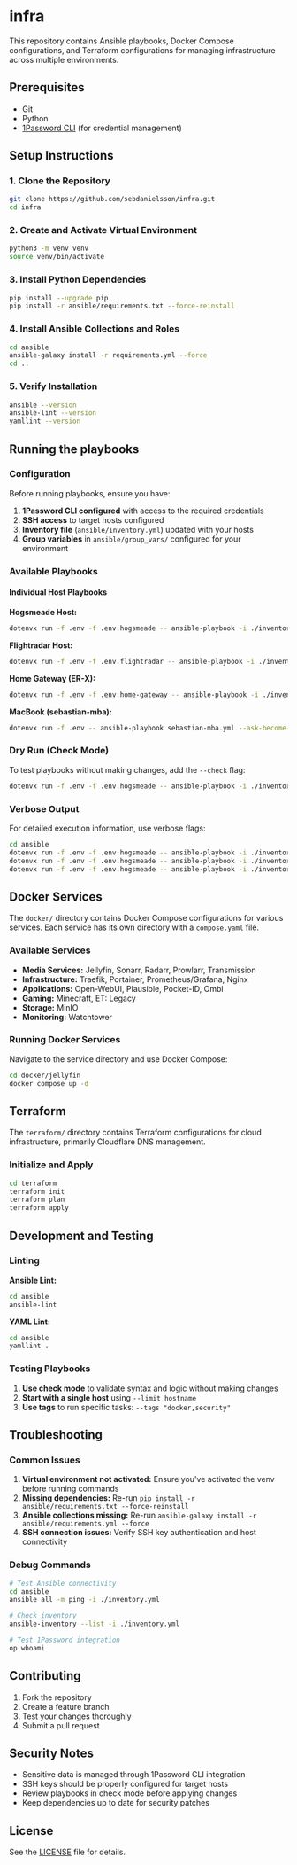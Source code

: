 # infra

This repository contains Ansible playbooks, Docker Compose configurations, and Terraform configurations for managing infrastructure across multiple environments.

## Prerequisites

- Git
- Python
- [1Password CLI](https://developer.1password.com/docs/cli/get-started/) (for credential management)

## Setup Instructions

### 1. Clone the Repository

```sh
git clone https://github.com/sebdanielsson/infra.git
cd infra
```

### 2. Create and Activate Virtual Environment

```sh
python3 -m venv venv
source venv/bin/activate
```

### 3. Install Python Dependencies

```sh
pip install --upgrade pip
pip install -r ansible/requirements.txt --force-reinstall
```

### 4. Install Ansible Collections and Roles

```sh
cd ansible
ansible-galaxy install -r requirements.yml --force
cd ..
```

### 5. Verify Installation

```sh
ansible --version
ansible-lint --version
yamllint --version
```

## Running the playbooks

### Configuration

Before running playbooks, ensure you have:

1. **1Password CLI configured** with access to the required credentials
2. **SSH access** to target hosts configured
3. **Inventory file** (`ansible/inventory.yml`) updated with your hosts
4. **Group variables** in `ansible/group_vars/` configured for your environment

### Available Playbooks

#### Individual Host Playbooks

**Hogsmeade Host:**

```sh
dotenvx run -f .env -f .env.hogsmeade -- ansible-playbook -i ./inventory.yml ./hogsmeade.yml
```

**Flightradar Host:**

```sh
dotenvx run -f .env -f .env.flightradar -- ansible-playbook -i ./inventory.yml ./flightradar.yml
```

**Home Gateway (ER-X):**

```sh
dotenvx run -f .env -f .env.home-gateway -- ansible-playbook -i ./inventory.yml ./home-gateway.yml
```

**MacBook (sebastian-mba):**

```sh
dotenvx run -f .env -- ansible-playbook sebastian-mba.yml --ask-become-pass
```

### Dry Run (Check Mode)

To test playbooks without making changes, add the `--check` flag:

```sh
dotenvx run -f .env -f .env.hogsmeade -- ansible-playbook -i ./inventory.yml ./hogsmeade.yml --check
```

### Verbose Output

For detailed execution information, use verbose flags:

```sh
cd ansible
dotenvx run -f .env -f .env.hogsmeade -- ansible-playbook -i ./inventory.yml ./hogsmeade.yml -v   # verbose
dotenvx run -f .env -f .env.hogsmeade -- ansible-playbook -i ./inventory.yml ./hogsmeade.yml -vv  # more verbose
dotenvx run -f .env -f .env.hogsmeade -- ansible-playbook -i ./inventory.yml ./hogsmeade.yml -vvv # debug
```

## Docker Services

The `docker/` directory contains Docker Compose configurations for various services. Each service has its own directory with a `compose.yaml` file.

### Available Services

- **Media Services:** Jellyfin, Sonarr, Radarr, Prowlarr, Transmission
- **Infrastructure:** Traefik, Portainer, Prometheus/Grafana, Nginx
- **Applications:** Open-WebUI, Plausible, Pocket-ID, Ombi
- **Gaming:** Minecraft, ET: Legacy
- **Storage:** MinIO
- **Monitoring:** Watchtower

### Running Docker Services

Navigate to the service directory and use Docker Compose:

```sh
cd docker/jellyfin
docker compose up -d
```

## Terraform

The `terraform/` directory contains Terraform configurations for cloud infrastructure, primarily Cloudflare DNS management.

### Initialize and Apply

```sh
cd terraform
terraform init
terraform plan
terraform apply
```

## Development and Testing

### Linting

**Ansible Lint:**

```sh
cd ansible
ansible-lint
```

**YAML Lint:**

```sh
cd ansible
yamllint .
```

### Testing Playbooks

1. **Use check mode** to validate syntax and logic without making changes
2. **Start with a single host** using `--limit hostname`
3. **Use tags** to run specific tasks: `--tags "docker,security"`

## Troubleshooting

### Common Issues

1. **Virtual environment not activated:** Ensure you've activated the venv before running commands
2. **Missing dependencies:** Re-run `pip install -r ansible/requirements.txt --force-reinstall`
3. **Ansible collections missing:** Re-run `ansible-galaxy install -r ansible/requirements.yml --force`
4. **SSH connection issues:** Verify SSH key authentication and host connectivity

### Debug Commands

```sh
# Test Ansible connectivity
cd ansible
ansible all -m ping -i ./inventory.yml

# Check inventory
ansible-inventory --list -i ./inventory.yml

# Test 1Password integration
op whoami
```

## Contributing

1. Fork the repository
2. Create a feature branch
3. Test your changes thoroughly
4. Submit a pull request

## Security Notes

- Sensitive data is managed through 1Password CLI integration
- SSH keys should be properly configured for target hosts
- Review playbooks in check mode before applying changes
- Keep dependencies up to date for security patches

## License

See the [LICENSE](LICENSE) file for details.
